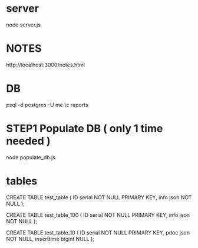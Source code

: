 # server
node server.js

# NOTES
http://localhost:3000/notes.html

# DB
psql -d postgres -U me 
\c reports 

# STEP1 Populate DB ( only 1 time needed ) 
node populate_db.js

# tables 
CREATE TABLE test_table (
ID serial NOT NULL PRIMARY KEY,
info json NOT NULL
);

CREATE TABLE test_table_100 (
ID serial NOT NULL PRIMARY KEY,
info json NOT NULL
);


CREATE TABLE test_table_10 (
ID serial NOT NULL PRIMARY KEY,
pdoc json NOT NULL,
inserttime bigint NULL
);

